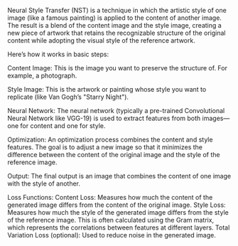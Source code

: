 Neural Style Transfer (NST) is a technique in which the artistic style of one image (like a famous painting) is applied to the content of another image. The result is a blend of the content image and the style image, creating a new piece of artwork that retains the recognizable structure of the original content while adopting the visual style of the reference artwork.

Here’s how it works in basic steps:

Content Image: This is the image you want to preserve the structure of. For example, a photograph.

Style Image: This is the artwork or painting whose style you want to replicate (like Van Gogh’s "Starry Night").

Neural Network: The neural network (typically a pre-trained Convolutional Neural Network like VGG-19) is used to extract features from both images—one for content and one for style.

Optimization: An optimization process combines the content and style features. The goal is to adjust a new image so that it minimizes the difference between the content of the original image and the style of the reference image.

Output: The final output is an image that combines the content of one image with the style of another.

Loss Functions:
Content Loss: Measures how much the content of the generated image differs from the content of the original image.
Style Loss: Measures how much the style of the generated image differs from the style of the reference image. This is often calculated using the Gram matrix, which represents the correlations between features at different layers.
Total Variation Loss (optional): Used to reduce noise in the generated image.
